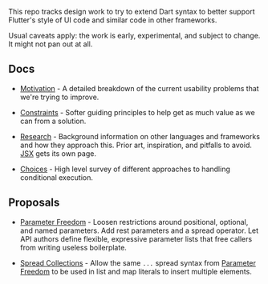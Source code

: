 This repo tracks design work to try to extend Dart syntax to better support
Flutter's style of UI code and similar code in other frameworks.

Usual caveats apply: the work is early, experimental, and subject to change. It
might not pan out at all.

## Docs

*   [Motivation][] - A detailed breakdown of the current usability problems that
    we're trying to improve.

*   [Constraints][] - Softer guiding principles to help get as much value as we
    can from a solution.

*   [Research][] - Background information on other languages and frameworks and
    how they approach this. Prior art, inspiration, and pitfalls to avoid.
    [JSX][] gets its own page.

*   [Choices][] - High level survey of different approaches to handling
    conditional execution.

## Proposals

*   [Parameter Freedom][] - Loosen restrictions around positional, optional, and
    named parameters. Add rest parameters and a spread operator. Let API authors
    define flexible, expressive parameter lists that free callers from writing
    useless boilerplate.

*   [Spread Collections][] - Allow the same `...` spread syntax from [Parameter
    Freedom][] to be used in list and map literals to insert multiple elements.

[motivation]: https://github.com/munificent/ui-as-code/blob/master/Motivation.md
[constraints]: https://github.com/munificent/ui-as-code/blob/master/Constraints.md
[research]: https://github.com/munificent/ui-as-code/blob/master/Research.md
[jsx]: https://github.com/munificent/ui-as-code/blob/master/JSX.md
[choices]: https://github.com/munificent/ui-as-code/blob/master/Choices.md
[parameter freedom]: https://github.com/munificent/ui-as-code/blob/master/in-progress/parameter-freedom.md
[spread collections]: https://github.com/munificent/ui-as-code/blob/master/in-progress/spread-collections.md
